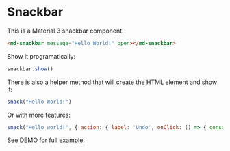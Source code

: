 # Snackbar

This is a Material 3 snackbar component. 

```html
<md-snackbar message="Hello World!" open></md-snackbar>
```

Show it programatically:

```js
snackbar.show()
```

There is also a helper method that will create the HTML element and show it:

```js
snack("Hello World!")
```

Or with more features:

```js
snack("Hello world!", { action: { label: 'Undo', onClick: () => { console.log("Undo clicked") } }, showCloseIcon: true })
```

See DEMO for full example.
